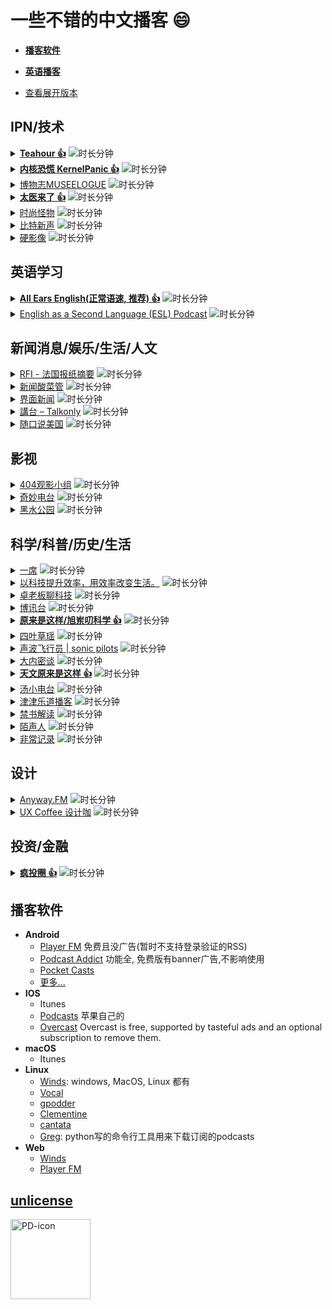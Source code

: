 <!-- Generated at 2019-01-13 22:40:09 +0800 --> 
# 一些不错的中文播客 :smile:
  - **[播客软件](#播客软件)**
  - [**英语播客**](https://github.com/rShetty/awesome-podcasts)

  - [查看展开版本](https://github.com/fffx/awesome-chinese-podcasts/blob/master/README_OPENED.md)
 ## IPN/技术 
<details >
<summary title='展开'>
  <a href="http://teahour.fm/" title="http://teahour.fm/"><b>Teahour 👍</b></a> <img title="时长分钟"
         src="https://img.shields.io/badge/120m-免费-brightgreen.svg">
    
</summary>
<p>

  Vue作者,javaeye创始人,简书的创始人,Ubuntu Tweak作者等均做过嘉宾
</p>

<p>

> Teahour.fm 由Terry，玎玎, Daniel, Kevin 和滚滚主持，会专注程序员感兴趣的话题，包括 Web 设计和开发，移动应用设计和开发，创业以及一切 Geek 的话题。 &nbsp; <a href='http://teahour.fm/feed.xml' title='订阅'> <img src="https://upload.wikimedia.org/wikipedia/commons/d/d9/Rss-feed.svg" width="20" height="20"> </a>
</p>
</details>
<details >
<summary title='展开'>
  <a href="https://kernelpanic.fm/" title="https://kernelpanic.fm/"><b>内核恐慌 KernelPanic 👍</b></a> <img title="时长分钟"
         src="https://img.shields.io/badge/90m-免费-brightgreen.svg">
    
</summary>
<p>

  
</p>

<p>

> 《内核恐慌》是一档由 Rio 和吴涛主持的科技播客。号称硬核，可也没什么干货。想听的人听，不想听的人就别听。 &nbsp; <a href='https://kernelpanic.fm/feed' title='订阅'> <img src="https://upload.wikimedia.org/wikipedia/commons/d/d9/Rss-feed.svg" width="20" height="20"> </a>
</p>
</details>
<details >
<summary title='展开'>
  <a href="https://bowuzhi.fm" title="https://bowuzhi.fm">博物志MUSEELOGUE</a> <img title="时长分钟"
         src="https://img.shields.io/badge/60m-有会员-yellow.svg">
    
</summary>
<p>

  
</p>

<p>

> 博物馆主题的娱乐节目 &nbsp; <a href='https://museelogue.fireside.fm/rss' title='订阅'> <img src="https://upload.wikimedia.org/wikipedia/commons/d/d9/Rss-feed.svg" width="20" height="20"> </a>
</p>
</details>
<details >
<summary title='展开'>
  <a href="https://taiyilaile.com" title="https://taiyilaile.com"><b>太医来了 👍</b></a> <img title="时长分钟"
         src="https://img.shields.io/badge/60m-免费-brightgreen.svg">
    
</summary>
<p>

  [#90: 刷牙出血，你别不当回事儿](https://taiyilaile.com/90)
</p>

<p>

> 《太医来了》由 IPN 出品、由前骨科医生初洋和妇产科医生田吉顺主持，是中文互联网第一档医生谈话类播客。节目里没有老专家讲养生，只有几个医生聊聊医院里的事儿，顺便给大家做做科普。 &nbsp; <a href='http://taiyilaile.com/rss' title='订阅'> <img src="https://upload.wikimedia.org/wikipedia/commons/d/d9/Rss-feed.svg" width="20" height="20"> </a>
</p>
</details>
<details >
<summary title='展开'>
  <a href="http://fashionmonster.fm/" title="http://fashionmonster.fm/">时尚怪物</a> <img title="时长分钟"
         src="https://img.shields.io/badge/30m-免费-brightgreen.svg">
    
</summary>
<p>

  
</p>

<p>

> 《时尚怪物》是一档不只谈时尚的播客节目，王汉洋主持，IPN 出品。 &nbsp; <a href='http://fashionmonster.fm/rss' title='订阅'> <img src="https://upload.wikimedia.org/wikipedia/commons/d/d9/Rss-feed.svg" width="20" height="20"> </a>
</p>
</details>
<details >
<summary title='展开'>
  <a href="https://banlan.show/bitvoice" title="https://banlan.show/bitvoice">比特新声</a> <img title="时长分钟"
         src="https://img.shields.io/badge/90m-免费-brightgreen.svg">
    
</summary>
<p>

  
</p>

<p>

> 《比特新声》是由郝海龙和有才主持的中文科技类播客。在节目中，我们会尽量避免不加解释地使用过于抽象的科技术语，力争让每一个有独立思考能力的人听懂我们的节目。我们坚信凡实验性的东西都有一种独特的魅力，好奇心是第一生产力，同时希望用不同的观点去描述我们所处的时代。 &nbsp; <a href='https://banlan.show/bitvoice.rss' title='订阅'> <img src="https://upload.wikimedia.org/wikipedia/commons/d/d9/Rss-feed.svg" width="20" height="20"> </a>
</p>
</details>
<details >
<summary title='展开'>
  <a href="http://hardimage.pro" title="http://hardimage.pro">硬影像</a> <img title="时长分钟"
         src="https://img.shields.io/badge/50m-免费-brightgreen.svg">
    
</summary>
<p>

  
</p>

<p>

> 《硬影像》由 IPN 出品，由罗登主持，是一个关注影像之一切的播客。谈论影像背后的技术，历史和哲理。 &nbsp; <a href='http://hardimage.pro/rss' title='订阅'> <img src="https://upload.wikimedia.org/wikipedia/commons/d/d9/Rss-feed.svg" width="20" height="20"> </a>
</p>
</details>

 ## 英语学习 
<details >
<summary title='展开'>
  <a href="https://www.allearsenglish.com/episodes/" title="https://www.allearsenglish.com/episodes/"><b>All Ears English(正常语速, 推荐) 👍</b></a> <img title="时长分钟"
         src="https://img.shields.io/badge/20m-免费-brightgreen.svg">
    
</summary>
<p>

  
</p>

<p>

> Are you looking for a new and fun way to learn American English? Come hang out with Lindsay and Michelle from Boston and New York City and have fun while you improve your English listening skills! All Ears English is an English as a Second Language (ESL) podcast for intermediate to advanced learners around the world. Teachers Lindsay McMahon and Michelle Kaplan will show you how to use everyday vocabulary and natural idioms, expressions, and phrasal verbs and how to make small talk in American English. We will also give you special tips on American culture, customs, etiquette, and how to speak with Americans as well as conversation and commentary on study tips, life in America and Boston, how to apply to university in the US, dating, travel, food and more. You'll get TOEFL, IELTS, and TOEIC help also from The Examiner of Excellence, Jessica Beck. This podcast is for adult students who are professionals and university students as well as ESL teachers. Join Lindsay and Michelle and the All Ears English community to learn to speak American English like a native! Connection NOT Perfection! &nbsp; <a href='http://allearsenglish.libsyn.com/rss' title='订阅'> <img src="https://upload.wikimedia.org/wikipedia/commons/d/d9/Rss-feed.svg" width="20" height="20"> </a>
</p>
</details>
<details >
<summary title='展开'>
  <a href="http://www.eslpod.com/" title="http://www.eslpod.com/">English as a Second Language (ESL) Podcast</a> <img title="时长分钟"
         src="https://img.shields.io/badge/20m-免费-brightgreen.svg">
    
</summary>
<p>

  
</p>

<p>

> A podcast for those wanting to learn or improve their English - great for any ESL or EFL learner. Visit us at http://www.eslpod.com. &nbsp; <a href='http://feeds.feedburner.com/englishasasecondlanguagepodcast' title='订阅'> <img src="https://upload.wikimedia.org/wikipedia/commons/d/d9/Rss-feed.svg" width="20" height="20"> </a>
</p>
</details>

 ## 新闻消息/娱乐/生活/人文 
<details >
<summary title='展开'>
  <a href="http://cn.rfi.fr/%E4%B8%93%E6%A0%8F%E6%A3%80%E7%B4%A2/%E6%B3%95%E5%9B%BD%E6%8A%A5%E7%BA%B8%E6%91%98%E8%A6%81" title="http://cn.rfi.fr/%E4%B8%93%E6%A0%8F%E6%A3%80%E7%B4%A2/%E6%B3%95%E5%9B%BD%E6%8A%A5%E7%BA%B8%E6%91%98%E8%A6%81">RFI - 法国报纸摘要</a> <img title="时长分钟"
         src="https://img.shields.io/badge/未知m-免费-brightgreen.svg">
    
</summary>
<p>

  
</p>

<p>

> 法国每份报纸，独立有别，各家报纸，各家评说。“法国报纸摘要”首选对中国事务的评论与分析，以飨听众 &nbsp; <a href='http://www1.rfi.fr/radiofr/PodCast/Podcast_CN_REVUE.xml' title='订阅'> <img src="https://upload.wikimedia.org/wikipedia/commons/d/d9/Rss-feed.svg" width="20" height="20"> </a>
</p>
</details>
<details >
<summary title='展开'>
  <a href="http://since1989.org" title="http://since1989.org">新闻酸菜管</a> <img title="时长分钟"
         src="https://img.shields.io/badge/60m-有会员-yellow.svg">
    
</summary>
<p>

  
</p>

<p>

> 分享各领域的干货与新知！ &nbsp; <a href='http://since1989.org/feed/wasai' title='订阅'> <img src="https://upload.wikimedia.org/wikipedia/commons/d/d9/Rss-feed.svg" width="20" height="20"> </a>
</p>
</details>
<details >
<summary title='展开'>
  <a href="https://www.jiemian.com/" title="https://www.jiemian.com/">界面新闻</a> <img title="时长分钟"
         src="https://img.shields.io/badge/6m-免费-brightgreen.svg">
    
</summary>
<p>

  
</p>

<p>

> 只服务于独立思考的人群 &nbsp; <a href='http://www.ximalaya.com/album/2777694.xml' title='订阅'> <img src="https://upload.wikimedia.org/wikipedia/commons/d/d9/Rss-feed.svg" width="20" height="20"> </a>
</p>
</details>
<details >
<summary title='展开'>
  <a href="http://podcast.talkonly.net/" title="http://podcast.talkonly.net/">講台 – Talkonly</a> <img title="时长分钟"
         src="https://img.shields.io/badge/60m-免费-brightgreen.svg">
    
</summary>
<p>

  
</p>

<p>

> Give you the latest IT news in cantonese every Sunday. &nbsp; <a href='http://feeds.feedburner.com/talkonlypc' title='订阅'> <img src="https://upload.wikimedia.org/wikipedia/commons/d/d9/Rss-feed.svg" width="20" height="20"> </a>
</p>
</details>
<details >
<summary title='展开'>
  <a href="https://www.ximalaya.com/zhubo/3239336/" title="https://www.ximalaya.com/zhubo/3239336/">随口说美国</a> <img title="时长分钟"
         src="https://img.shields.io/badge/60m-免费-brightgreen.svg">
    
</summary>
<p>

  
</p>

<p>

> 作为美国新移民家庭，随口讲述美国生活的点点滴滴. 从昔日的国内高管到第一个讲述海外的喜马拉雅头部主播，自由君完成了一次次身份的蜕变，目前他既是一个关注生活点滴的新移民家庭的爸爸，又是一个普通的中美跨境创业者，作为移民路上的先行者，他将告诉你他看见的真实美国。 &nbsp; <a href='http://www.ximalaya.com/album/246092.xml' title='订阅'> <img src="https://upload.wikimedia.org/wikipedia/commons/d/d9/Rss-feed.svg" width="20" height="20"> </a>
</p>
</details>

 ## 影视 
<details >
<summary title='展开'>
  <a href="http://www.lizhi.fm/user/144078" title="http://www.lizhi.fm/user/144078">404观影小组</a> <img title="时长分钟"
         src="https://img.shields.io/badge/60m-免费-brightgreen.svg">
    
</summary>
<p>

  
</p>

<p>

> 两只北美党，真心诚意，瞎聊电影，任性发布！欢迎关注新浪微博@404电影，第一时间更新节目信息。 &nbsp; <a href='http://www.lizhi.fm/rss/1939121.xml' title='订阅'> <img src="https://upload.wikimedia.org/wikipedia/commons/d/d9/Rss-feed.svg" width="20" height="20"> </a>
</p>
</details>
<details >
<summary title='展开'>
  <a href="https://www.ximalaya.com/yingshi/8224043/" title="https://www.ximalaya.com/yingshi/8224043/">奇妙电台</a> <img title="时长分钟"
         src="https://img.shields.io/badge/60mm-免费-brightgreen.svg">
    
</summary>
<p>

  
</p>

<p>

> 把无意义的人生消耗在有价值的光影里。 正经瞎扯,专业杂谈,让我们聊一聊那些奇妙的事情吧 &nbsp; <a href='http://www.ximalaya.com/album/8224043.xml' title='订阅'> <img src="https://upload.wikimedia.org/wikipedia/commons/d/d9/Rss-feed.svg" width="20" height="20"> </a>
</p>
</details>
<details >
<summary title='展开'>
  <a href="https://www.ximalaya.com/yingshi/3558668/" title="https://www.ximalaya.com/yingshi/3558668/">黑水公园</a> <img title="时长分钟"
         src="https://img.shields.io/badge/60m-免费-brightgreen.svg">
    
</summary>
<p>

  
</p>

<p>

> 什么是湿货：无用的、主观的、热烈的、情感的。 音频广播是一种很特别的媒介，比视频、文字都更能直接诉诸情感。 微信订阅号：黑水公园 黑水公园官方粉丝QQ二群：196426701 &nbsp; <a href='http://www.ximalaya.com/album/3558668.xml' title='订阅'> <img src="https://upload.wikimedia.org/wikipedia/commons/d/d9/Rss-feed.svg" width="20" height="20"> </a>
</p>
</details>

 ## 科学/科普/历史/生活 
<details >
<summary title='展开'>
  <a href="http://www.yixi.tv/speech" title="http://www.yixi.tv/speech">一席</a> <img title="时长分钟"
         src="https://img.shields.io/badge/30m-免费-brightgreen.svg">
    
</summary>
<p>

  
</p>

<p>

> 听君一席话，胜读十年书。「一席」致力于有价值的传播，从2012年8月起，每月一期，邀请人文、科技领域有故事、有智识的嘉宾前来分享见解、体验和对未来的想象。官网：www.yixi.tv 新浪微博：@一席YiXi 微信：yixiclub &nbsp; <a href='http://nj.lizhi.fm/rss/29215.xml' title='订阅'> <img src="https://upload.wikimedia.org/wikipedia/commons/d/d9/Rss-feed.svg" width="20" height="20"> </a>
</p>
</details>
<details >
<summary title='展开'>
  <a href="http://checked.fm/" title="http://checked.fm/">以科技提升效率，用效率改变生活。</a> <img title="时长分钟"
         src="https://img.shields.io/badge/90m-免费-brightgreen.svg">
    
</summary>
<p>

  
</p>

<p>

> 以科技提升效率，用效率改变生活。 &nbsp; <a href='http://checked.fm/feed/podcast' title='订阅'> <img src="https://upload.wikimedia.org/wikipedia/commons/d/d9/Rss-feed.svg" width="20" height="20"> </a>
</p>
</details>
<details >
<summary title='展开'>
  <a href="https://www.ximalaya.com/keji/335347/" title="https://www.ximalaya.com/keji/335347/">卓老板聊科技</a> <img title="时长分钟"
         src="https://img.shields.io/badge/10m-免费-brightgreen.svg">
    
</summary>
<p>

  
</p>

<p>

> 理工味逻辑思维，更新人们陈旧观点。还有更精彩内容在《第二季》中！ &nbsp; <a href='http://www.ximalaya.com/album/335347.xml' title='订阅'> <img src="https://upload.wikimedia.org/wikipedia/commons/d/d9/Rss-feed.svg" width="20" height="20"> </a>
</p>
</details>
<details >
<summary title='展开'>
  <a href="https://soundcloud.com/boxun" title="https://soundcloud.com/boxun">博讯台</a> <img title="时长分钟"
         src="https://img.shields.io/badge/30m-免费-brightgreen.svg">
    
</summary>
<p>

  
</p>

<p>

> Podcast by 博讯台 (苹果播客搜 “博讯”即可收听） &nbsp; <a href='http://feeds.soundcloud.com/users/soundcloud:users:79460826/sounds.rss' title='订阅'> <img src="https://upload.wikimedia.org/wikipedia/commons/d/d9/Rss-feed.svg" width="20" height="20"> </a>
</p>
</details>
<details >
<summary title='展开'>
  <a href="https://www.ximalaya.com/keji/246622/" title="https://www.ximalaya.com/keji/246622/"><b>原来是这样/旭岽叨科学 👍</b></a> <img title="时长分钟"
         src="https://img.shields.io/badge/40m-免费-brightgreen.svg">
    
</summary>
<p>

  
</p>

<p>

> 愿好奇心长存！ 不仅仅是冷知识， 更是串联各科知识的经纬线！ 喜欢天文的朋友也欢迎搜索订阅我们的第一个付费精品专辑《天文原来是这样》。 &nbsp; <a href='http://nj.lizhi.fm/rss/318375.xml' title='订阅'> <img src="https://upload.wikimedia.org/wikipedia/commons/d/d9/Rss-feed.svg" width="20" height="20"> </a>
</p>
</details>
<details >
<summary title='展开'>
  <a href="https://www.lizhi.fm/user/54642" title="https://www.lizhi.fm/user/54642">四叶草瑶</a> <img title="时长分钟"
         src="https://img.shields.io/badge/20m-免费-brightgreen.svg">
    
</summary>
<p>

  
</p>

<p>

> 遇见更美好的自己 &nbsp; <a href='http://nj.lizhi.fm/rss/22743.xml' title='订阅'> <img src="https://upload.wikimedia.org/wikipedia/commons/d/d9/Rss-feed.svg" width="20" height="20"> </a>
</p>
</details>
<details >
<summary title='展开'>
  <a href="https://www.lizhi.fm/user/12428189" title="https://www.lizhi.fm/user/12428189">声波飞行员 | sonic pilots</a> <img title="时长分钟"
         src="https://img.shields.io/badge/60m-免费-brightgreen.svg">
    
</summary>
<p>

  
</p>

<p>

> 一档关于一切声音的播客节目 &nbsp; <a href='http://www.lizhi.fm/rss/1635236.xml' title='订阅'> <img src="https://upload.wikimedia.org/wikipedia/commons/d/d9/Rss-feed.svg" width="20" height="20"> </a>
</p>
</details>
<details >
<summary title='展开'>
  <a href="http://www.lizhi.fm/user/198" title="http://www.lizhi.fm/user/198">大内密谈</a> <img title="时长分钟"
         src="https://img.shields.io/badge/90m-免费-brightgreen.svg">
    
</summary>
<p>

  
</p>

<p>

> midnightalks &nbsp; <a href='http://rss.lizhi.fm/rss/14275.xml' title='订阅'> <img src="https://upload.wikimedia.org/wikipedia/commons/d/d9/Rss-feed.svg" width="20" height="20"> </a>
</p>
</details>
<details >
<summary title='展开'>
  <a href="https://www.ximalaya.com/keji/8083273/" title="https://www.ximalaya.com/keji/8083273/"><b>天文原来是这样 👍</b></a> <img title="时长分钟"
         src="https://img.shields.io/badge/30m-付费-red.svg">
    
</summary>
<p>

  
</p>

<p>

> 听主播旭岽和水兄，两位天文老司机，用一年的时间陪你一起遨游太空，告诉你那些你不曾明白的天文原理。 天文学不是高不可攀的学术巅峰，天文学是只要你喜欢，它就能成为你终身的兴趣爱好，如果你愿意更进一步，这个节目让你从业余成为专家级达人。希望你可以惊喜的发现： 天文，原来是这样！ 现在，我们一起飞向宇宙，浩瀚无限！ &nbsp; <a href='' title='订阅'> <img src="https://upload.wikimedia.org/wikipedia/commons/d/d9/Rss-feed.svg" width="20" height="20"> </a>
</p>
</details>
<details >
<summary title='展开'>
  <a href="http://www.lizhi.fm/user/103258" title="http://www.lizhi.fm/user/103258">汤小电台</a> <img title="时长分钟"
         src="https://img.shields.io/badge/50m-免费-brightgreen.svg">
    
</summary>
<p>

  
</p>

<p>

> 有态度，有温度，有观点的电台 &nbsp; <a href='http://nj.lizhi.fm/rss/64772.xml' title='订阅'> <img src="https://upload.wikimedia.org/wikipedia/commons/d/d9/Rss-feed.svg" width="20" height="20"> </a>
</p>
</details>
<details >
<summary title='展开'>
  <a href="https://jinjinledao.org/" title="https://jinjinledao.org/">津津乐道播客</a> <img title="时长分钟"
         src="https://img.shields.io/badge/80m-免费-brightgreen.svg">
    
</summary>
<p>

  
</p>

<p>

> 一群天津人创建的播客节目，每期胡侃一个新鲜话题 &nbsp; <a href='http://feeds.jjldbk.com/all.xml' title='订阅'> <img src="https://upload.wikimedia.org/wikipedia/commons/d/d9/Rss-feed.svg" width="20" height="20"> </a>
</p>
</details>
<details >
<summary title='展开'>
  <a href="https://www.rfa.org/mandarin/zhuanlan/wenyitiandi-cite" title="https://www.rfa.org/mandarin/zhuanlan/wenyitiandi-cite">禁书解读</a> <img title="时长分钟"
         src="https://img.shields.io/badge/5m-免费-brightgreen.svg">
    
</summary>
<p>

  
</p>

<p>

> 兼听则明，偏信则暗。本栏目为您介绍、解读、评价那些在中国被禁的书籍。 &nbsp; <a href='https://www.rfa.org/mandarin/zhuanlan/wenyitiandi-cite/podcast.xml' title='订阅'> <img src="https://upload.wikimedia.org/wikipedia/commons/d/d9/Rss-feed.svg" width="20" height="20"> </a>
</p>
</details>
<details >
<summary title='展开'>
  <a href="http://www.moofm.com/" title="http://www.moofm.com/">陌声人</a> <img title="时长分钟"
         src="https://img.shields.io/badge/10m-免费-brightgreen.svg">
    
</summary>
<p>

  
</p>

<p>

> 陌声人，一个人的精神良药，能给你的小惊喜与耳边的温暖。陌声人广播是一非盈利性质播客自媒体品牌。我们不断开展类型化有声节目的制作与传播。陌声人广播在08年的时候由豆瓣“一个陌生人的来信”小组成员举办的录音活动开始。于2010年12月31日在豆瓣小站正式上线。2011年1月登录Podcast，连续3个季度蝉联播客榜前三名，被评为2012最受欢迎播客之一/2014经典播客之一，先后吸引了很多伙伴的加入及参与。自2011年1月到现在，前后共约200人加入。常规驻站成员约45名。共生产节目超过1020个。各平台累计关注人数：480000+人。公众号粉丝3.8W人。全平台节目总下载收听量71000000余次(2017.6)。陌声人的节目以 阅读 电影 情感 为主基调，有情感播客《精神良药》，电影播客《毒家观影指南》，荐书阅读节目《喂你读书》。并积极策划制作了多种特辑有声节目：话题脱口秀《听说》、《音乐玩家》、《有戏》、《原味生活》、《寻爱纪》、《青春记事》、《玫瑰时光》、《一诗一信》、《超级大话王》、《你的岁月我的歌》、《品味经典宫崎骏》、《似水流年岁月如歌》等。陌声人官方自媒体平台包括：官方网站moofm.com；新浪微博@陌声人；微信公众号mmoofm。陌声人播客节目可以通过官方网站、苹果Podcast、喜马拉雅FM、荔枝FM等平台进行订阅收听。我们只是分享你我共同的生活经验并聊聊那些听说的故事！ &nbsp; <a href='http://www.ximalaya.com/album/238119.xml' title='订阅'> <img src="https://upload.wikimedia.org/wikipedia/commons/d/d9/Rss-feed.svg" width="20" height="20"> </a>
</p>
</details>
<details >
<summary title='展开'>
  <a href="https://itunes.apple.com/cn/podcast/fei-chang-ji-lu/id808485910" title="https://itunes.apple.com/cn/podcast/fei-chang-ji-lu/id808485910">非常记录</a> <img title="时长分钟"
         src="https://img.shields.io/badge/30m-免费-brightgreen.svg">
    
</summary>
<p>

  
</p>

<p>

> 《非常纪录》是中国国际广播电台华语广播一档资深的历史人文类节目，旨在“发现历史、照亮未来”。节目内容以中国近、当代史为主，兼顾当下中国人的生活，小故事、大背景，人文角度，真实客观的呈近代以来的中国社会，讲述地道，制作精良。关注微信订阅号 CRI Podcast 及时了解节目更新动态。 &nbsp; <a href='http://feed.cri.cn/rss/a665f130-df8b-43a0-b740-e0a031b285f5' title='订阅'> <img src="https://upload.wikimedia.org/wikipedia/commons/d/d9/Rss-feed.svg" width="20" height="20"> </a>
</p>
</details>

 ## 设计 
<details >
<summary title='展开'>
  <a href="https://anyway.fm/" title="https://anyway.fm/">Anyway.FM</a> <img title="时长分钟"
         src="https://img.shields.io/badge/60m-免费-brightgreen.svg">
    
</summary>
<p>

  
</p>

<p>

> Anyway.FM 是一档播客节目， 我们，想让你的听觉更懂视觉。 ​https://github.com/Anyway-Design/ &nbsp; <a href='https://anyway.fm/rss.xml' title='订阅'> <img src="https://upload.wikimedia.org/wikipedia/commons/d/d9/Rss-feed.svg" width="20" height="20"> </a>
</p>
</details>
<details >
<summary title='展开'>
  <a href="http://www.uxcoffee.com/" title="http://www.uxcoffee.com/">UX Coffee 设计咖</a> <img title="时长分钟"
         src="https://img.shields.io/badge/40m-免费-brightgreen.svg">
    
</summary>
<p>

  Google & Spotify & Facebook等公司的设计师做嘉宾
</p>

<p>

> 聊聊设计和用户体验 &nbsp; <a href='https://rss.simplecast.com/podcasts/1897/rss' title='订阅'> <img src="https://upload.wikimedia.org/wikipedia/commons/d/d9/Rss-feed.svg" width="20" height="20"> </a>
</p>
</details>

 ## 投资/金融 
<details >
<summary title='展开'>
  <a href="https://crazy.capital/" title="https://crazy.capital/"><b>疯投圈 👍</b></a> <img title="时长分钟"
         src="https://img.shields.io/badge/60m-有会员-yellow.svg">
    
</summary>
<p>

  [拼多多=中国的Costco?](https://crazy.capital/18)
</p>

<p>

> 《疯投圈》是一档为创业者、投资人、分析师，以及任何对创业、投资有兴趣的人准备的播客节目。每期节目我们为你深度解剖创投行业新动向。 &nbsp; <a href='https://crazy.capital/feed' title='订阅'> <img src="https://upload.wikimedia.org/wikipedia/commons/d/d9/Rss-feed.svg" width="20" height="20"> </a>
</p>
</details>

## 播客软件
  * **Android**
    * [Player FM](https://play.google.com/store/apps/details?id=fm.player)  免费且没广告(暂时不支持登录验证的RSS)
    * [Podcast Addict](https://play.google.com/store/apps/details?id=com.bambuna.podcastaddict) 功能全, 免费版有banner广告,不影响使用
    * [Pocket Casts](https://play.google.com/store/apps/details?id=au.com.shiftyjelly.pocketcasts)
    * [更多...](https://play.google.com/store/search?q=podcasts)
  * **IOS**
    * Itunes
    * [Podcasts](https://itunes.apple.com/us/app/podcasts/id525463029?mt=8) 苹果自己的
    * [Overcast](https://overcast.fm/) Overcast is free, supported by tasteful ads and an optional subscription to remove them.
  * **macOS**
    * Itunes
  * **Linux**
    * [Winds](https://getstream.io/winds): windows, MacOS, Linux 都有
    * [Vocal](https://vocalproject.net/)
    * [gpodder](https://gpodder.github.io/)
    * [Clementine](https://www.clementine-player.org/)
    * [cantata](https://github.com/CDrummond/cantata)
    * [Greg](https://github.com/manolomartinez/greg): python写的命令行工具用来下载订阅的podcasts
  * **Web**
    * [Winds](https://winds.getstream.io/)
    * [Player FM](https://player.fm/)

## [unlicense](http://unlicense.org/)
<a title='By Various. See log. (Original SVG was based on File:PD-icon.png by Duesentrieb, which was based on Image:Red copyright.png by Rfl.) (Created by uploader. Based on similar symbols.) [Public domain], via Wikimedia Commons' href='https://commons.wikimedia.org/wiki/File:PD-icon.svg'><img width='128' alt='PD-icon' src='https://upload.wikimedia.org/wikipedia/commons/thumb/6/62/PD-icon.svg/128px-PD-icon.svg.png'></a>
